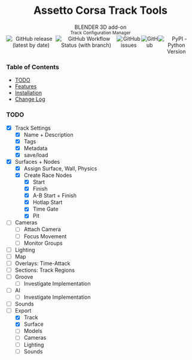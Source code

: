 <div align="center" style="display: flex; flex-direction: column; align-items: center; justify-content: center;">
  <h1>Assetto Corsa Track Tools</h1>
  <div>BLENDER 3D add-on</div>
  <div><sup>Track Configuration Manager</sup></div>
  <div style="display: flex; flex-direction: row;">
    <img alt="GitHub release (latest by date)" src="https://img.shields.io/github/v/release/nendotools/ac-track-tools?style=flat-square">
    <img alt="GitHub Workflow Status (with branch)" src="https://img.shields.io/github/actions/workflow/status/nendotools/ac-track-tools/linting.yml?style=flat-square">
    <img alt="GitHub issues" src="https://img.shields.io/github/issues-raw/nendotools/ac-track-tools?style=flat-square">
    <img alt="GitHub" src="https://img.shields.io/github/license/nendotools/ac-track-tools?style=flat-square">
    <img alt="PyPI - Python Version" src="https://img.shields.io/pypi/pyversions/fake-bpy-module-latest?style=flat-square">
  </div>
</div>

### Table of Contents

- [TODO](#todo)
- [Features](#features)
- [Installation](#installation)
- [Change Log](#change-log)

### TODO

- [x] Track Settings
  - [x] Name + Description
  - [x] Tags
  - [x] Metadata
  - [x] save/load
- [x] Surfaces + Nodes
  - [x] Assign Surface, Wall, Physics
  - [x] Create Race Nodes
    - [x] Start
    - [x] Finish
    - [x] A-B Start + Finish
    - [x] Hotlap Start
    - [x] Time Gate
    - [x] Pit
- [ ] Cameras
  - [ ] Attach Camera
  - [ ] Focus Movement
  - [ ] Monitor Groups
- [ ] Lighting
- [ ] Map
- [ ] Overlays: Time-Attack
- [ ] Sections: Track Regions
- [ ] Groove
  - [ ] Investigate Implementation
- [ ] AI
  - [ ] Investigate Implementation
- [ ] Sounds
- [ ] Export
  - [x] Track
  - [x] Surface
  - [ ] Models
  - [ ] Cameras
  - [ ] Lighting
  - [ ] Sounds
